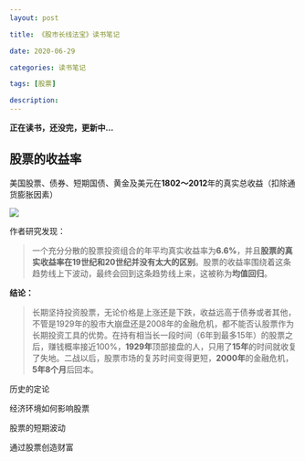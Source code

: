 ```yaml
---
layout: post

title: 《股市长线法宝》读书笔记

date: 2020-06-29

categories: 读书笔记

tags: [股票]

description: 
---
```


**正在读书，还没完，更新中...**

## 股票的收益率

美国股票、债券、短期国债、黄金及美元在**1802～2012**年的真实总收益（扣除通货膨胀因素）

![](https://user-images.githubusercontent.com/35519242/85570670-1eed2980-b666-11ea-8830-dfc42e30f933.png)

作者研究发现：

> 一个充分分散的股票投资组合的年平均真实收益率为**6.6%**，并且**股票的真实收益率在19世纪和20世纪并没有太大的区别**。股票的收益率围绕着这条趋势线上下波动，最终会回到这条趋势线上来，这被称为**均值回归**。

**结论：**

> 长期坚持投资股票，无论价格是上涨还是下跌，收益远高于债券或者其他，不管是1929年的股市大崩盘还是2008年的金融危机，都不能否认股票作为长期投资工具的优势。在持有相当长一段时间（6年到最多15年）的股票之后，赚钱概率接近100%，**1929年**顶部接盘的人，只用了**15年**的时间就收复了失地。二战以后，股票市场的复苏时间变得更短，**2000年**的金融危机，**5年8个月**后回本。





历史的定论

经济环境如何影响股票

股票的短期波动

通过股票创造财富

